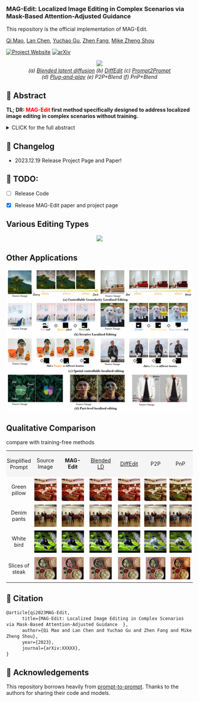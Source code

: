 ### MAG-Edit: Localized Image Editing in Complex Scenarios via Mask-Based Attention-Adjusted Guidance  

This repository is the official implementation of MAG-Edit.

[Qi Mao](https://sites.google.com/view/qi-mao/), [Lan Chen](), [Yuchao Gu](https://ycgu.site/), [Zhen Fang](), [Mike Zheng Shou](https://sites.google.com/view/showlab)


[![Project Website](https://img.shields.io/badge/Project-Website-orange
)](https://orannue.github.io/MAG-Edit/)
[![arXiv](https://img.shields.io/badge/arXiv-XXXXX-red
)]()

<p align="center">
<img src="assets/teaser.png"width="1060px"/>  
<br>
<em> (a) <a href="https://github.com/omriav/blended-latent-diffusion">Blended latent diffusion</a>  (b) <a href="https://arxiv.org/abs/2210.11427">DiffEdit</a>  (c) <a href="https://github.com/google/prompt-to-prompt">Prompt2Prompt</a> <br> 
(d)  <a href="https://github.com/MichalGeyer/plug-and-play">Plug-and-play</a>  (e) P2P+Blend (f) PnP+Blend</em>
</p>

## :bookmark: Abstract
<b>TL; DR: <font color="red">MAG-Edit</font> first method specifically designed to
address localized image editing in complex scenarios without training.</b>

<details><summary>CLICK for the full abstract</summary>
Recent diffusion-based image editing approaches have exhibited impressive editing capabilities in images with simple compositions. However, localized editing in complex scenarios has not been well-studied in the literature, despite its growing real-world demands. Existing mask-based inpainting methods fall short of retaining the underlying structure within the edit region. Meanwhile, mask-free attention-based methods often exhibit editing leakage and misalignment in more complex compositions. In this work, we develop MAG-Edit, a training-free, inference-stage optimization method, which enables localized image editing in complex scenarios. In particular, MAG-Edit optimizes the noise latent feature in diffusion models by maximizing two mask-based cross-attention constraints of the edit token, which in turn gradually enhances the local alignment with the desired prompt. Extensive quantitative and qualitative experiments demonstrate the effectiveness of our method in achieving both text alignment and structure preservation for localized editing within complex scenarios.
</details>

## :pencil: Changelog
- 2023.12.19 Release Project Page and Paper!
## :date: TODO:

- [ ] Release Code
- [x] Release MAG-Edit paper and project page


<p align="center">
<h2> Various Editing Types </h2>
<p align="center">
<img src="assets/editing_types.png"/>  
</p>

<h2> Other Applications</h2>  
<p align="center">
<img src="assets/other_apps.jpg"/>  
<br>

<h2> Qualitative Comparison </h2>
compare with training-free methods
<p align="center">
  <table align="center"   style="text-align:center;">
    <tr style="background-color: #F5F5F5">
      <td align="center" style="width: 70px; height:70px;padding:0;" >
       Simplified <br>Prompt
      </td>
      <td align="center">
       Source <br> Image
      </td>
      <td  align="center">
        <b>MAG-Edit</b>
      </td>
      <td align="center">
       <a href="https://github.com/omriav/blended-latent-diffusion">Blended LD</a>
      </td>
      <td  align="center">
      <a href="https://arxiv.org/abs/2210.11427">DiffEdit</a>
      </td>
      <td  align="center">
      <a herf="https://github.com/google/prompt-to-prompt">P2P</a>
      </td>
      <td  align="center">
      <a herf="https://github.com/MichalGeyer/plug-and-play">PnP</a>
      </td>
    </tr>
    <tr>
      <td style="width: 70px; height:70px;padding:0;" align="center">
        Green <br>pillow
      </td>
      <td style="width: 70px; height:70px;padding:0;" align="center">
        <img src="assets/compare/training-free/1/source.png" style="width: 60px; height: 60px;margin:0;padding=0;vertical-align:middle;" hspace="0" vspace="0">
      </td>
      <td style="width:70px; height: 70px;padding:0;" align="center">
        <img src="assets/compare/training-free/1/ours.png" style="width: 60px; height: 60px;margin:0;padding=0;vertical-align:middle;" hspace="0" vspace="0">
      </td>
      <td style="width: 70px; height: 70px;padding:0;" align="center">
        <img src="assets/compare/training-free/1/blended.png" style="width: 60px; height: 60px;margin:0;padding=0;vertical-align:middle;" hspace="0" vspace="0">
      </td>          
      <td style="width: 70px; height: 70px;padding:0;" align="center">
        <img src="assets/compare/training-free/1/diffedit.png" style="width: 60px; height: 60px;margin:0;padding=0;vertical-align:middle;" hspace="0" vspace="0">
      </td>
      <td style="width: 70px; height: 70px;padding:0;" align="center">
        <img src="assets/compare/training-free/1/p2p.png" style="width: 60px; height: 60px;margin:0;padding=0;vertical-align:middle;" hspace="0" vspace="0">
      </td>      
      <td style="width: 70px; height: 70px;padding:0;" align="center">
        <img src="assets/compare/training-free/1/pnp.png" style="width: 60px; height: 60px;margin:0;padding=0;vertical-align:middle;" hspace="0" vspace="0">
      </td>     
    </tr>
    <tr>
      <td style="width: 70px; height:70px;padding:0;" align="center">
        Denim <br>pants
      </td>
      <td style="width: 70px; height:70px;padding:0;" align="center">
        <img src="assets/compare/training-free/2/source.png" style="width: 60px; height: 60px;margin:0;padding=0;vertical-align:middle;" hspace="0" vspace="0">
      </td>
      <td style="width:70px; height: 70px;padding:0;" align="center">
        <img src="assets/compare/training-free/2/ours.png" style="width: 60px; height: 60px;margin:0;padding=0;vertical-align:middle;" hspace="0" vspace="0">
      </td>
      <td style="width: 70px; height: 70px;padding:0;" align="center">
        <img src="assets/compare/training-free/2/blended.png" style="width: 60px; height: 60px;margin:0;padding=0;vertical-align:middle;" hspace="0" vspace="0">
      </td>          
      <td style="width: 70px; height: 70px;padding:0;" align="center">
        <img src="assets/compare/training-free/2/diffedit.png" style="width: 60px; height: 60px;margin:0;padding=0;vertical-align:middle;" hspace="0" vspace="0">
      </td>
      <td style="width: 70px; height: 70px;padding:0;" align="center">
        <img src="assets/compare/training-free/2/p2p.png" style="width: 60px; height: 60px;margin:0;padding=0;vertical-align:middle;" hspace="0" vspace="0">
      </td>      
      <td style="width: 70px; height: 70px;padding:0;" align="center">
        <img src="assets/compare/training-free/2/pnp.png" style="width: 60px; height: 60px;margin:0;padding=0;vertical-align:middle;" hspace="0" vspace="0">
      </td>     
    </tr>
    <tr>
      <td style="width: 70px; height:70px;padding:0;" align="center">
        White <br>bird
      </td>
      <td style="width: 70px; height:70px;padding:0;" align="center">
        <img src="assets/compare/training-free/3/source.png" style="width: 60px; height: 60px;margin:0;padding=0;vertical-align:middle;" hspace="0" vspace="0">
      </td>
      <td style="width:70px; height: 70px;padding:0;" align="center">
        <img src="assets/compare/training-free/3/ours.png" style="width: 60px; height: 60px;margin:0;padding=0;vertical-align:middle;" hspace="0" vspace="0">
      </td>
      <td style="width: 70px; height: 70px;padding:0;" align="center">
        <img src="assets/compare/training-free/3/blended.png" style="width: 60px; height: 60px;margin:0;padding=0;vertical-align:middle;" hspace="0" vspace="0">
      </td>          
      <td style="width: 70px; height: 70px;padding:0;" align="center">
        <img src="assets/compare/training-free/3/diffedit.png" style="width: 60px; height: 60px;margin:0;padding=0;vertical-align:middle;" hspace="0" vspace="0">
      </td>
      <td style="width: 70px; height: 70px;padding:0;" align="center">
        <img src="assets/compare/training-free/3/p2p.png" style="width: 60px; height: 60px;margin:0;padding=0;vertical-align:middle;" hspace="0" vspace="0">
      </td>      
      <td style="width: 70px; height: 70px;padding:0;" align="center">
        <img src="assets/compare/training-free/3/pnp.png" style="width: 60px; height: 60px;margin:0;padding=0;vertical-align:middle;" hspace="0" vspace="0">
      </td>     
    </tr>
    <tr>
      <td style="width: 70px; height:70px;padding:0;" align="center">
        Slices of <br>steak
      </td>
      <td style="width: 70px; height:70px;" align="center">
        <img src="assets/compare/training-free/4/source.png" style="width: 60px; height: 60px;margin:0;padding=0;vertical-align:middle;" hspace="0" vspace="0">
      </td>
      <td style="width:70px; height: 70px;" align="center">
        <img src="assets/compare/training-free/4/ours.png" style="width: 60px; height: 60px;margin:0;padding=0;vertical-align:middle;" hspace="0" vspace="0">
      </td>
      <td style="width: 70px; height: 70px;" align="center">
        <img src="assets/compare/training-free/4/blended.png" style="width: 60px; height: 60px;margin:0;padding=0;vertical-align:middle;" hspace="0" vspace="0">
      </td>          
      <td style="width: 70px; height: 70px;" align="center">
        <img src="assets/compare/training-free/4/diffedit.png" style="width: 60px; height: 60px;margin:0;padding=0;vertical-align:middle;" hspace="0" vspace="0">
      </td>
      <td style="width: 70px; height: 70px;" align="center">
        <img src="assets/compare/training-free/4/p2p.png" style="width: 60px; height: 60px;margin:0;padding=0;vertical-align:middle;" hspace="0" vspace="0">
      </td>      
      <td style="width: 70px; height: 70px;" align="center">
        <img src="assets/compare/training-free/4/pnp.png" style="width: 60px; height: 60px;margin:0;padding=0;vertical-align:middle;" hspace="0" vspace="0">
      </td>     

  </table>





<!--
<font size=4>Comparison with <a href="https://github.com/omriav/blended-latent-diffusion">Blended LD</a> and <a href="https://arxiv.org/abs/2210.11427">DiffEdit</a></font>
</p>
<p align="center">
<img src="assets/qualitative_cmp/mask.png"/>  
</p>
<p align="center">
<font size=4>Comparison with <a href="https://github.com/google/prompt-to-prompt">P2P</a> and <a href="https://github.com/MichalGeyer/plug-and-play">PnP</a></font>
</p>
<p align="center">
<img src="assets/qualitative_cmp/p2ppnp.png"/>  
</p>
<p align="center">
<font size=4>Comparison with <a href="https://github.com/timothybrooks/instruct-pix2pix">InstructPix2Pix</a> and <a href="https://github.com/OSU-NLP-Group/MagicBrush">MagicBrush</a></font>
</p>
<p align="center">
<img src="assets/qualitative_cmp/instructimagic.png"/>  
</p>
<h3> Various Editing Scenarios </h3>
<p align="center">
<img src="assets/editing_scenarios.png"/>  
</p>
-->



## :triangular_flag_on_post: Citation 

```
@article{qi2023MAG-Edit,
      title={MAG-Edit: Localized Image Editing in Complex Scenarios via Mask-Based Attention-Adjusted Guidance  }, 
      author={Qi Mao and Lan Chen and Yuchao Gu and Zhen Fang and Mike Zheng Shou},
      year={2023},
      journal={arXiv:XXXXX},
}
``` 


## :revolving_hearts: Acknowledgements

This repository borrows heavily from [prompt-to-prompt](https://github.com/google/prompt-to-prompt/). Thanks to the authors for sharing their code and models.




